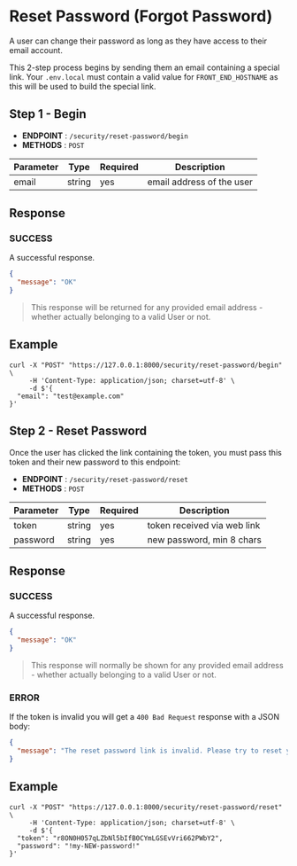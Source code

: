 # Reset Password (Forgot Password)

A user can change their password as long as they have access to their email account.

This 2-step process begins by sending them an email containing a special link. Your
`.env.local` must contain a valid value for `FRONT_END_HOSTNAME` as this will be used
to build the special link.

## Step 1 - Begin
- **ENDPOINT** : `/security/reset-password/begin`
- **METHODS** : `POST`

| Parameter    | Type    | Required | Description                         |
|--------------|---------|----------|-------------------------------------|
| email        | string  | yes      | email address of the user           |

## Response

### SUCCESS

A successful response.

```json
{
  "message": "OK"
}
```

> This response will be returned for any provided email address - whether
> actually belonging to a valid User or not.

## Example

```shell
curl -X "POST" "https://127.0.0.1:8000/security/reset-password/begin" \
     -H 'Content-Type: application/json; charset=utf-8' \
     -d $'{
  "email": "test@example.com"
}'
```

## Step 2 - Reset Password

Once the user has clicked the link containing the token, you must pass this token
and their new password to this endpoint:

- **ENDPOINT** : `/security/reset-password/reset`
- **METHODS** : `POST`

| Parameter | Type    | Required | Description                 |
|-----------|---------|----------|-----------------------------|
| token     | string  | yes      | token received via web link |
| password  | string  | yes      | new password, min 8 chars   |

## Response

### SUCCESS

A successful response.

```json
{
  "message": "OK"
}
```

> This response will normally be shown for any provided email address - whether
> actually belonging to a valid User or not.

### ERROR

If the token is invalid you will get a `400 Bad Request` response with a JSON body:

```json
{
  "message": "The reset password link is invalid. Please try to reset your password again."
}
```

## Example

```shell
curl -X "POST" "https://127.0.0.1:8000/security/reset-password/reset" \
     -H 'Content-Type: application/json; charset=utf-8' \
     -d $'{
  "token": "r8ON0H057qLZbNl5bIfB0CYmLGSEvVri662PWbY2",
  "password": "!my-NEW-password!"
}'
```
